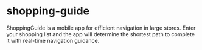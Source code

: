 # shopping-guide
ShoppingGuide is a mobile app for efficient navigation in large stores. Enter your shopping list and the app will determine the shortest path to complete it with real-time navigation guidance.
